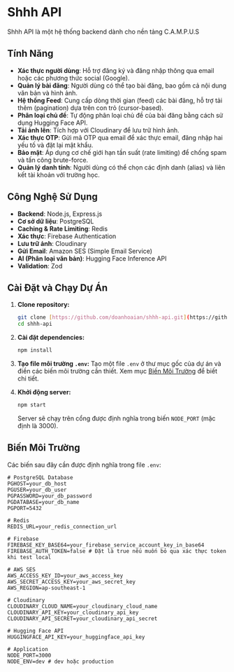 # Shhh API

Shhh API là một hệ thống backend dành cho nền tảng C.A.M.P.U.S

## Tính Năng

-   **Xác thực người dùng**: Hỗ trợ đăng ký và đăng nhập thông qua email hoặc các phương thức social (Google).
-   **Quản lý bài đăng**: Người dùng có thể tạo bài đăng, bao gồm cả nội dung văn bản và hình ảnh.
-   **Hệ thống Feed**: Cung cấp dòng thời gian (feed) các bài đăng, hỗ trợ tải thêm (pagination) dựa trên con trỏ (cursor-based).
-   **Phân loại chủ đề**: Tự động phân loại chủ đề của bài đăng bằng cách sử dụng Hugging Face API.
-   **Tải ảnh lên**: Tích hợp với Cloudinary để lưu trữ hình ảnh.
-   **Xác thực OTP**: Gửi mã OTP qua email để xác thực email, đăng nhập hai yếu tố và đặt lại mật khẩu.
-   **Bảo mật**: Áp dụng cơ chế giới hạn tần suất (rate limiting) để chống spam và tấn công brute-force.
-   **Quản lý danh tính**: Người dùng có thể chọn các định danh (alias) và liên kết tài khoản với trường học.

## Công Nghệ Sử Dụng

-   **Backend**: Node.js, Express.js
-   **Cơ sở dữ liệu**: PostgreSQL
-   **Caching & Rate Limiting**: Redis
-   **Xác thực**: Firebase Authentication
-   **Lưu trữ ảnh**: Cloudinary
-   **Gửi Email**: Amazon SES (Simple Email Service)
-   **AI (Phân loại văn bản)**: Hugging Face Inference API
-   **Validation**: Zod

## Cài Đặt và Chạy Dự Án

1.  **Clone repository:**
    ```bash
    git clone [https://github.com/doanhoaian/shhh-api.git](https://github.com/doanhoaian/shhh-api.git)
    cd shhh-api
    ```

2.  **Cài đặt dependencies:**
    ```bash
    npm install
    ```

3.  **Tạo file môi trường `.env`:**
    Tạo một file `.env` ở thư mục gốc của dự án và điền các biến môi trường cần thiết. Xem mục [Biến Môi Trường](#biến-môi-trường) để biết chi tiết.

4.  **Khởi động server:**
    ```bash
    npm start
    ```
    Server sẽ chạy trên cổng được định nghĩa trong biến `NODE_PORT` (mặc định là 3000).

## Biến Môi Trường

Các biến sau đây cần được định nghĩa trong file `.env`:

```env
# PostgreSQL Database
PGHOST=your_db_host
PGUSER=your_db_user
PGPASSWORD=your_db_password
PGDATABASE=your_db_name
PGPORT=5432

# Redis
REDIS_URL=your_redis_connection_url

# Firebase
FIREBASE_KEY_BASE64=your_firebase_service_account_key_in_base64
FIREBASE_AUTH_TOKEN=false # Đặt là true nếu muốn bỏ qua xác thực token khi test local

# AWS SES
AWS_ACCESS_KEY_ID=your_aws_access_key
AWS_SECRET_ACCESS_KEY=your_aws_secret_key
AWS_REGION=ap-southeast-1

# Cloudinary
CLOUDINARY_CLOUD_NAME=your_cloudinary_cloud_name
CLOUDINARY_API_KEY=your_cloudinary_api_key
CLOUDINARY_API_SECRET=your_cloudinary_api_secret

# Hugging Face API
HUGGINGFACE_API_KEY=your_huggingface_api_key

# Application
NODE_PORT=3000
NODE_ENV=dev # dev hoặc production
